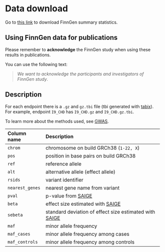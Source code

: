 # Data download

Go to [this link](https://elomake.helsinki.fi/lomakkeet/102575/lomake.html) to download FinnGen summary statistics. 

## Using FinnGen data for publications

Please remember to **acknowledge** the FinnGen study when using these results in publications. 

You can use the following text: 

> _We want to acknowledge the participants and investigators of FinnGen study_.

## Description

For each endpoint there is a `.gz` and `gz.tbi` file \(tbi generated with [tabix](https://github.com/samtools/htslib)\). For example, endpoint `I9_CHD` has `I9_CHD.gz`  and `I9_CHD.gz.tbi`.

To learn more about the methods used, see [GWAS](methods/phewas/).  

| Column name | Description |
| :--- | :--- |
| `chrom` | chromosome on build GRCh38 \(`1-22, X`\) |
| `pos` | position in base pairs on build GRCh38 |
| `ref` | reference allele |
| `alt` | alternative allele \(effect allele\) |
| `rsids` | variant identifier |
| `nearest_genes` | nearest gene name from variant |
| `pval` | p-value from [SAIGE](https://github.com/weizhouUMICH/SAIGE) |
| `beta` | effect size estimated with [SAIGE](https://github.com/weizhouUMICH/SAIGE) |
| `sebeta` | standard deviation of effect size estimated with [SAIGE](https://github.com/weizhouUMICH/SAIGE) |
| `maf` | minor allele frequency |
| `maf_cases` | minor allele frequency among cases |
| `maf_controls` | minor allele frequency among controls |



